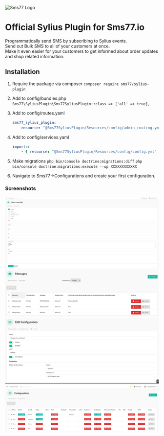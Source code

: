 ![Sms77 Logo](https://www.sms77.io/wp-content/uploads/2019/07/sms77-Logo-400x79.png "Sms77 Logo")

# Official Sylius Plugin for Sms77.io
Programmatically send SMS by subscribing to Sylius events.<br>
Send out Bulk SMS to all of your customers at once.<br>
Make it even easier for your customers to get informed about order updates and shop related information.

## Installation

1. Require the package via composer
    ```composer require sms77/sylius-plugin```

2. Add to config/bundles.php
    ```Sms77\SyliusPlugin\Sms77SyliusPlugin::class => ['all' => true],```

3. Add to config/routes.yaml
    ```yaml
    sms77_sylius_plugin:
        resource: "@Sms77SyliusPlugin/Resources/config/admin_routing.yml"
    ```

4. Add to config/services.yaml
    ```yaml
    imports:
        - { resource: "@Sms77SyliusPlugin/Resources/config/config.yml" }
    ```

5. Make migrations
    ```php bin/console doctrine:migrations:diff```
    ```php bin/console doctrine:migrations:execute --up XXXXXXXXXXXX```
     
6. Navigate to Sms77->Configurations and create your first configuration.

### Screenshots
![Write Message](screenshots/write_sms.png "Write Message")
![Message Overview](screenshots/messages.png "Message Overview")
![Create Configuration](screenshots/config_edit.png "Create Configuration")
![Configuration Overview](screenshots/config_list.png "Configuration Overview")
